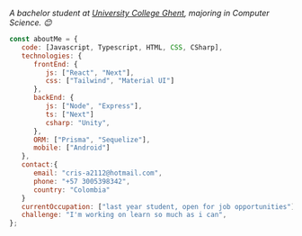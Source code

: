 <p><em>A bachelor student at <a href="https://hogent.be">University College Ghent</a>, majoring in Computer Science. 😊</br>
</em></p>


```javascript
const aboutMe = {
   code: [Javascript, Typescript, HTML, CSS, CSharp],
   technologies: {
      frontEnd: {
         js: ["React", "Next"],
         css: ["Tailwind", "Material UI"]
      },
      backEnd: {
         js: ["Node", "Express"],
         ts: ["Next"]
         csharp: "Unity",
      },
      ORM: ["Prisma", "Sequelize"],
      mobile: ["Android"]
   },
   contact:{
      email: "cris-a2112@hotmail.com",
      phone: "+57 3005398342",
      country: "Colombia"
   }
   currentOccupation: ["last year student, open for job opportunities"],
   challenge: "I'm working on learn so much as i can",
};
```


